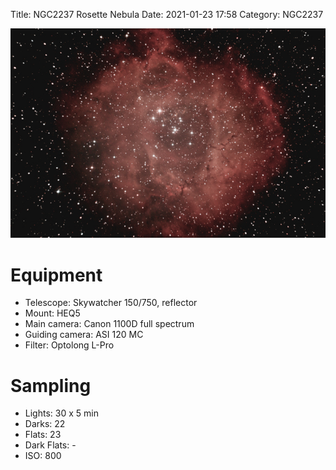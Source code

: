 Title: NGC2237 Rosette Nebula
Date: 2021-01-23 17:58
Category: NGC2237

![NGC 2237 Triangulum Galaxy](../images/ngc2237-rosette-nebula-small.jpg)

# Equipment
- Telescope: Skywatcher 150/750, reflector
- Mount: HEQ5
- Main camera: Canon 1100D full spectrum
- Guiding camera: ASI 120 MC
- Filter: Optolong L-Pro

# Sampling
- Lights: 30 x 5 min
- Darks: 22
- Flats: 23
- Dark Flats: -
- ISO: 800